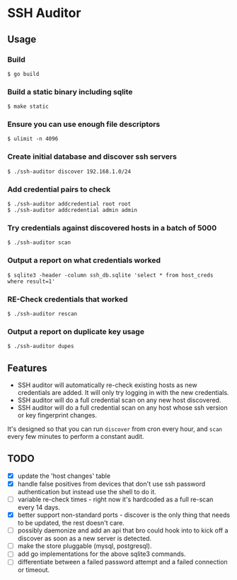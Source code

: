 # SSH Auditor

## Usage

### Build

    $ go build

### Build a static binary including sqlite

    $ make static

### Ensure you can use enough file descriptors

    $ ulimit -n 4096

### Create initial database and discover ssh servers

    $ ./ssh-auditor discover 192.168.1.0/24

### Add credential pairs to check

    $ ./ssh-auditor addcredential root root
    $ ./ssh-auditor addcredential admin admin

### Try credentials against discovered hosts in a batch of 5000

    $ ./ssh-auditor scan

### Output a report on what credentials worked

    $ sqlite3 -header -column ssh_db.sqlite 'select * from host_creds where result=1'

### RE-Check credentials that worked

    $ ./ssh-auditor rescan

### Output a report on duplicate key usage

    $ ./ssh-auditor dupes

## Features

* SSH auditor will automatically re-check existing hosts as new credentials are added.  It will only try logging in with the new credentials.
* SSH auditor will do a full credential scan on any new host discovered.
* SSH auditor will do a full credential scan on any host whose ssh version or key fingerprint changes.

It's designed so that you can run `discover` from cron every hour, and `scan`
every few minutes to perform a constant audit.

## TODO

 - [x] update the 'host changes' table
 - [x] handle false positives from devices that don't use ssh password authentication but instead use the shell to do it.
 - [ ] variable re-check times - right now it's hardcoded as a full re-scan every 14 days.
 - [x] better support non-standard ports - discover is the only thing that needs to be updated, the rest doesn't care.
 - [ ] possibly daemonize and add an api that bro could hook into to kick off a discover as soon as a new server is detected.
 - [ ] make the store pluggable (mysql, postgresql).
 - [ ] add go implementations for the above sqlite3 commands.
 - [ ] differentiate between a failed password attempt and a failed connection or timeout.
